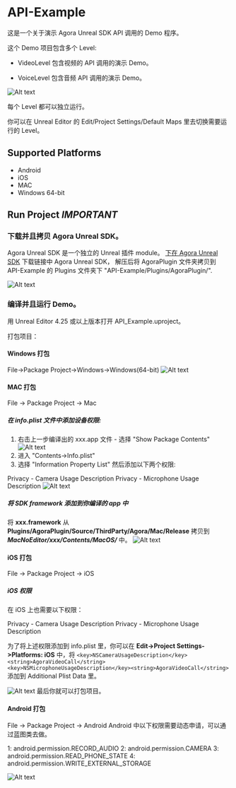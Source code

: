 # API-Example

这是一个关于演示 Agora Unreal SDK API 调用的 Demo 程序。

这个 Demo 项目包含多个 Level:

- VideoLevel  包含视频的 API 调用的演示 Demo。

- VoiceLevel  包含音频 API 调用的演示 Demo。

![Alt text](README_Picture/Level_List.png?raw=true "PackageProject")

每个 Level 都可以独立运行。

你可以在 Unreal Editor 的 Edit/Project Settings/Default Maps 里去切换需要运行的 Level。


## Supported Platforms

- Android
- iOS
- MAC
- Windows 64-bit

## Run Project *IMPORTANT*

### 下载并且拷贝 Agora Unreal SDK。
Agora Unreal SDK 是一个独立的 Unreal 插件 module。
[下在 Agora Unreal SDK](https://download.agora.io/sdk/release/Agora_Unreal_FULL_SDK.zip)
下载链接中 Agora Unreal SDK， 解压后将 AgoraPlugin 文件夹拷贝到 API-Example 的 Plugins 文件夹下 "API-Example/Plugins/AgoraPlugin/".

![Alt text](README_Picture/copy_plugin.png?raw=true "PackageProject")

### 编译并且运行 Demo。
用 Unreal Editor 4.25 或以上版本打开 API_Example.uproject。

打包项目：

#### Windows 打包
File->Package Project->Windows->Windows(64-bit)
![Alt text](README_Picture/package.png?raw=true "PackageProject")

#### MAC 打包
File -> Package Project -> Mac

##### 在 info.plist 文件中添加设备权限:
1. 右击上一步编译出的 xxx.app 文件 - 选择 "Show Package Contents" 
![Alt text](README_Picture/Mac_package_add_permission.png?raw=true "PackageProject")
2. 进入 "Contents->Info.plist"
3. 选择 "Information Property List" 然后添加以下两个权限:

Privacy - Camera Usage Description
Privacy - Microphone Usage Description
![Alt text](README_Picture/Mac_package_add_permission2.png?raw=true "PackageProject")

##### 将 SDK framework 添加到你编译的 app 中
将 **xxx.framework** 从 **Plugins/AgoraPlugin/Source/ThirdParty/Agora/Mac/Release** 拷贝到 ***MacNoEditor/xxx/Contents/MacOS/*** 中。
![Alt text](README_Picture/Mac_package_add_framework.png?raw=true "PackageProject")


#### iOS 打包
File -> Package Project -> iOS


##### iOS 权限
在 iOS 上也需要以下权限：

Privacy - Camera Usage Description
Privacy - Microphone Usage Description

为了将上述权限添加到 info.plist 里，你可以在 **Edit->Project Settings->Platforms: iOS** 中，将 
`<key>NSCameraUsageDescription</key><string>AgoraVideoCall</string> <key>NSMicrophoneUsageDescription</key><string>AgoraVideoCall</string>`
添加到 Additional Plist Data 里。

![Alt text](README_Picture/iOS_add_permission.png?raw=true "PackageProject")
最后你就可以打包项目。

#### Android 打包
File -> Package Project -> Android
Android 中以下权限需要动态申请，可以通过蓝图类去做。

1: android.permission.RECORD_AUDIO
2: android.permission.CAMERA
3: android.permission.READ_PHONE_STATE
4: android.permission.WRITE_EXTERNAL_STORAGE

![Alt text](README_Picture/Android_permission.png?raw=true "PackageProject")